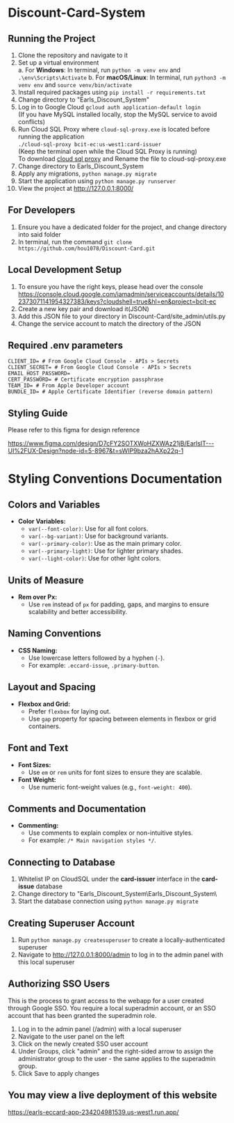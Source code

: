 # Discount-Card-System

## Running the Project

1. Clone the repository and navigate to it
2. Set up a virtual environment  
   a. For **Windows**: In terminal, run `python -m venv env` and `.\env\Scripts\Activate`
   b. For **macOS/Linux**: In terminal, run `python3 -m venv env` and `source venv/bin/activate`
3. Install required packages using `pip install -r requirements.txt`
4. Change directory to "Earls_Discount_System"
5. Log in to Google Cloud `gcloud auth application-default login`
   <br>(If you have MySQL installed locally, stop the MySQL service to avoid conflicts)
6. Run Cloud SQL Proxy where `cloud-sql-proxy.exe` is located before running the application
   <br>`./cloud-sql-proxy bcit-ec:us-west1:card-issuer`
   <br>(Keep the terminal open while the Cloud SQL Proxy is running)
   <br>To download [cloud sql proxy](https://storage.googleapis.com/cloud-sql-connectors/cloud-sql-proxy/v2.14.0/cloud-sql-proxy.x64.exe) and Rename the file to cloud-sql-proxy.exe
7. Change directory to Earls_Discount_System
8. Apply any migrations, `python manage.py migrate`
9. Start the application using `python manage.py runserver`
10. View the project at http://127.0.0.1:8000/

## For Developers

1. Ensure you have a dedicated folder for the project, and change directory into said folder
2. In terminal, run the command `git clone https://github.com/hou1078/Discount-Card.git`

## Local Development Setup

1. To ensure you have the right keys, please head over the console https://console.cloud.google.com/iamadmin/serviceaccounts/details/102373071141954327383/keys?cloudshell=true&hl=en&project=bcit-ec
2. Create a new key pair and download it(JSON)
3. Add this JSON file to your directory in Discount-Card/site_admin/utils.py
4. Change the service account to match the directory of the JSON

## Required .env parameters

```
CLIENT_ID= # From Google Cloud Console - APIs > Secrets
CLIENT_SECRET= # From Google Cloud Console - APIs > Secrets
EMAIL_HOST_PASSWORD=
CERT_PASSWORD= # Certificate encryption passphrase
TEAM_ID= # From Apple Developer account
BUNDLE_ID= # Apple Certificate Identifier (reverse domain pattern)
```

## Styling Guide

Please refer to this figma for design reference

https://www.figma.com/design/D7cFY2SOTXWoHZXWAz21jB/EarlsIT---UI%2FUX-Design?node-id=5-8967&t=sWIP9bza2hAXp22q-1

# Styling Conventions Documentation

## Colors and Variables
- **Color Variables:**
  - `var(--font-color)`: Use for all font colors.
  - `var(--bg-variant)`: Use for background variants.
  - `var(--primary-color)`: Use as the main primary color.
  - `var(--primary-light)`: Use for lighter primary shades.
  - `var(--light-color)`: Use for other light colors.

## Units of Measure
- **Rem over Px:**
  - Use `rem` instead of `px` for padding, gaps, and margins to ensure scalability and better accessibility.

## Naming Conventions
- **CSS Naming:**
  - Use lowercase letters followed by a hyphen (`-`).
  - For example: `.eccard-issue`, `.primary-button`.

## Layout and Spacing
- **Flexbox and Grid:**
  - Prefer `flexbox` for laying out.
  - Use `gap` property for spacing between elements in flexbox or grid containers.

## Font and Text
- **Font Sizes:**
  - Use `em` or `rem` units for font sizes to ensure they are scalable.
- **Font Weight:**
  - Use numeric font-weight values (e.g., `font-weight: 400`).

## Comments and Documentation
- **Commenting:**
  - Use comments to explain complex or non-intuitive styles.
  - For example: `/* Main navigation styles */`.


## Connecting to Database

1. Whitelist IP on CloudSQL under the **card-issuer** interface in the **card-issue** database
2. Change directory to "Earls_Discount_System\Earls_Discount_System\
3. Start the database connection using `python manage.py migrate`

## Creating Superuser Account

1. Run ``python manage.py createsuperuser`` to create a locally-authenticated superuser
2. Navigate to http://127.0.0.1:8000/admin to log in to the admin panel with this local superuser

## Authorizing SSO Users
This is the process to grant access to the webapp for a user created through Google SSO. You require a local superadmin account,
or an SSO account that has been granted the superadmin role.

1. Log in to the admin panel (/admin) with a local superuser
2. Navigate to the user panel on the left
3. Click on the newly created SSO user account
4. Under Groups, click "admin" and the right-sided arrow to assign the administrator group to the user - the same applies to the superadmin group.
5. Click Save to apply changes

## You may view a live deployment of this website
https://earls-eccard-app-234204981539.us-west1.run.app/
